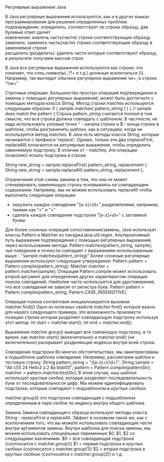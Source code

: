 Регулярные выражения Java

В Java регулярные выражения используются, как и в других языках программирования для решения определенных проблем:  
подтверждение: определить, соответствует ли строка образцу, дав булевый ответ да/нет  
извлечение: извлечь часть(части) строки соответствующие образцу  
заменить: заменить часть(части) строки соответствующие образцу в заменяемой строке  
расщепить (разделить): удалить части которые соответствуют образцу, в результате получаем массив строк  

В Java все регулярные выражения используются как строки, что означает, что спец символы(.,!?+ и т.д.) должные исключаться (\\). Например, так выглядит
обычное регулярное выражение \w+, в строке:
"\\\w+"

Строчные операции.
Большинство простых операций подтверждения и замены с помощью регулярных выражений, может быть достигнуто с помощью методов класса String.
Метод строки matches используется следующим образом:
if ( sample.matches( pattern_string ) ) {
  // sample does match the pattern
}
Строка pattern_string считается полной в том смысле, что вся строка должна совпадать с шаблоном.
В частности, не надо использовать узловые точки ^ - начала строки и $ - конца строки в шаблоне, чтобы разграничить шаблон, как в ситуациях, когда не используется метод matches.
В Java есть методы класса String, которые начинаются с префикса 'replace'; 
Однако, только эти два (replaceFirst, replaceAll) полагаются на регулярные выражения, чтобы определить
заменяемую подстроку.
В отличии от - matches, эти операции позволяют искать подстроки в строке.

String new_string = sample.replaceFirst( pattern_string, replacement );
String new_string = sample.replaceAll( pattern_string, replacement );

Ограничения этой схемы замены в том, что она не может сгенерировать заменяющую строку основываясь
на совпадающем содержании. Например, мы не можем использовать replaceAll чтобы выполнить следующие
операции:
- окружить каждое совпадение "[a-z]+\d+" разделителями, например, такими как "<" и ">"
- сделать каждое совпадение подстроки "[a-z]+\d+" с заглавной буквы

Для более сложных операций сопоставления/замены, Java использует классы Pattern и Matcher из пэкэджа
java.util.regex. Альтернативный путь выражения подтверждения с помощью регулярных выражений, через
использование метода:
Pattern.matches(pattern_string, sample);
чьё поведение в точности совпадает с выражением использованным выше - "sample.matches(pattern_string)"
Более сложные регулярные выражения используют следующие утверждение:
Pattern pattern = Pattern.compile(pattern_string);
Matcher matcher = pattern.matcher(sample);
Операция Pattern.compile может использовать второй аргумент для определения других характеристик операции
поиска совпадений. Наиболее часто используется для удостоверения, что все совпадения не зависят от регистра 
букв:
Pattern pattern = Pattern.compile(pattern_string, Pattern.CASE_INSENSITIVE);

Операция поиска соответсвия инициализируется вызовом:
matcher.find())
Одно из полезных свойств matcher.find() которое важно для нашего следующего примера, это возможность
произвести позицию строки которая разделяет совпадающую подстроку используя этот метод:
int start = matcher.start();
int end = matcher.end();

Выражение matcher.group() выводит вся совпающую подстроку, в то время, как matcher.start() (включительно)
и matcher.end() (не включительно) раскрывает разделяюцие индексы внутри всей строки.

Совпадения подстроки
Во многих обстоятельствах, мы заинтересованы в подшаблоне шаблона совпадения. Например, 
рассмотрим шаблон и тестовую строку:
String pattern_string = "([a-z]+)(\\d+)";
String sample = "Ab c55 24 Hello3 a.2 8a bbb00";
pattern = Pattern.compile(patternStr);
matcher = pattern.matcher(testStr);
В этом случае, наш шаблон использует круглые скобки, которые разделяют последовательность букв
от последовательности цифр. Мы можем идентифицировать подстроки, которые совпадают с подшаблоном в
круглых скобках.

matcher.group(i) это подстрока совпадающая с подшаблоном определенным в паре скобок по индексу внутри общего шаблона.

Замена
Замена совпадающего образца использует методы класса String - replaceFirst и replaceAll. Эффект
в основном такой же, как с исключением того, что вы можете использовать совпадающие части внутри
аргументов замены.
Внутри шаблона для поиска замены, мы можем использовать специальные переменные $0, $1, $2 со
следующими значениями:
$0 = вся совпадающая подстрока
(соотносится с matcher.group())
$1 = первая подстрока в круглых скобках
(соотносится с matcher.group(1))
$2 = вторая подстрока в круглых скобках
(соотносится с matcher.group(2)) и т.д.
